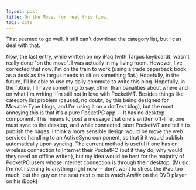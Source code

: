 ```yaml
---
layout: post
title: On the Move, for real this time.
tags: site
---
```

That seemed to go well. It still can't download the category list, but I can deal with that.

Now, the last entry, while written on my iPaq (with Targus keyboard), wasn't really done "on the move". I was actually in my living room. However, I've corrected that now. I'm on the train to work (using a trade paperback book as a desk as the targus needs to sit on something flat.) Hopefully, in the future, I'll be able to use my daily commute to write this blog. Hopefully, in the future, I'll have something to say, other than banalities about where and on what I'm writing. I'm still not in love with PocketMT. Besides things like category list problem (caused, no doubt, by this being designed for Movable Type blogs, and I'm using it on a dotText blog), but the most annoying this is that it's a pure PocketPC app -- It has no desktop component. This means to post a message that one's written off-line, one must sync to the desktop, and while connected, start PocketMT and tell it to publish the pages. I think a more sensible design would be move the web services handling to an ActiveSync component, so that it it would publish automatically upon syncing. The current method is useful if one has on wireless connection to Internet their PocketPC (but if they do, why would they need an offline writer ), but my idea would be best for the majority of PocketPC users whose Internet connection is through their desktop. (Music: I'm not listening to anything right now -- don't want to stress the iPaq too much, but the guy on the seat next o me is watch *Amilie* on the DVD player on his iBook)
